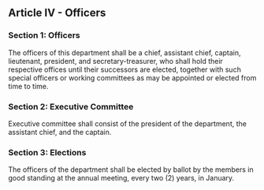## Article IV - Officers

### Section 1: Officers

The officers of this department shall be a chief, assistant chief, captain, lieutenant, president, and secretary-treasurer, who shall hold their respective offices until their successors are elected, together with such special officers or working committees as may be appointed or elected from time to time.

### Section 2: Executive Committee

Executive committee shall consist of the president of the department, the assistant chief, and the captain.

### Section 3: Elections

The officers of the department shall be elected by ballot by the members in good standing at the annual meeting, every two (2) years, in January.